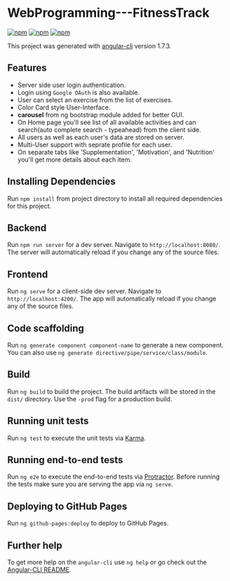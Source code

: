 # WebProgramming---FitnessTrack


[![npm](https://img.shields.io/badge/npm-5.0.6-blue.svg)](https://www.npmjs.com/)
[![npm](https://img.shields.io/badge/node-v8.9.4-brightgreen.svg)](https://nodejs.org/en/)
[![npm](https://img.shields.io/npm/l/@angular/cli.svg)](https://opensource.org/licenses/MIT)

This project was generated with [angular-cli](https://github.com/angular/angular-cli) version 1.7.3.

## Features
- Server side user login authentication.
- Login using `Google OAuth` is also available.
- User can select an exercise from the list of exercises.
- Color Card style User-Interface.
- **carousel** from ng bootstrap module added for better GUI.
- On Home page you'll see list of all available activities and can search(auto complete search - typeahead) from the client side.
- All users as well as each user's data are stored on server.
- Multi-User support with seprate profile for each user.
- On separate tabs like 'Supplementation', 'Motivation', and 'Nutrition' you'll get more details about each item.

## Installing Dependencies
Run `npm install` from project directory to install all required dependencies for this project.

## Backend 
Run `npm run server` for a dev server. Navigate to `http://localhost:8080/`. The server will automatically reload if you change any of the source files.

## Frontend
Run `ng serve` for a client-side dev server. Navigate to `http://localhost:4200/`. The app will automatically reload if you change any of the source files.

## Code scaffolding

Run `ng generate component component-name` to generate a new component. You can also use `ng generate directive/pipe/service/class/module`.

## Build

Run `ng build` to build the project. The build artifacts will be stored in the `dist/` directory. Use the `-prod` flag for a production build.

## Running unit tests

Run `ng test` to execute the unit tests via [Karma](https://karma-runner.github.io).

## Running end-to-end tests

Run `ng e2e` to execute the end-to-end tests via [Protractor](http://www.protractortest.org/).
Before running the tests make sure you are serving the app via `ng serve`.

## Deploying to GitHub Pages

Run `ng github-pages:deploy` to deploy to GitHub Pages.

## Further help

To get more help on the `angular-cli` use `ng help` or go check out the [Angular-CLI README](https://github.com/angular/angular-cli/blob/master/README.md).